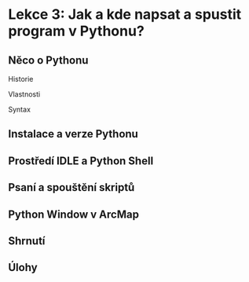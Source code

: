 # Lekce 3: Jak a kde napsat a spustit program v Pythonu?

## Něco o Pythonu

Historie

Vlastnosti

Syntax

## Instalace a verze Pythonu

## Prostředí IDLE a Python Shell

## Psaní a spouštění skriptů

## Python Window v ArcMap

## Shrnutí

## Úlohy

